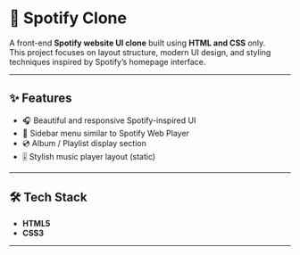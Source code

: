 # 🎵 Spotify Clone

A front-end **Spotify website UI clone** built using **HTML and CSS** only.  
This project focuses on layout structure, modern UI design, and styling techniques inspired by Spotify’s homepage interface.

---


## ✨ Features

- 🎧 Beautiful and responsive Spotify-inspired UI
- 🧭 Sidebar menu similar to Spotify Web Player
- 💿 Album / Playlist display section
- 🎚️ Stylish music player layout (static)

---

## 🛠️ Tech Stack

- **HTML5**
- **CSS3**

---
